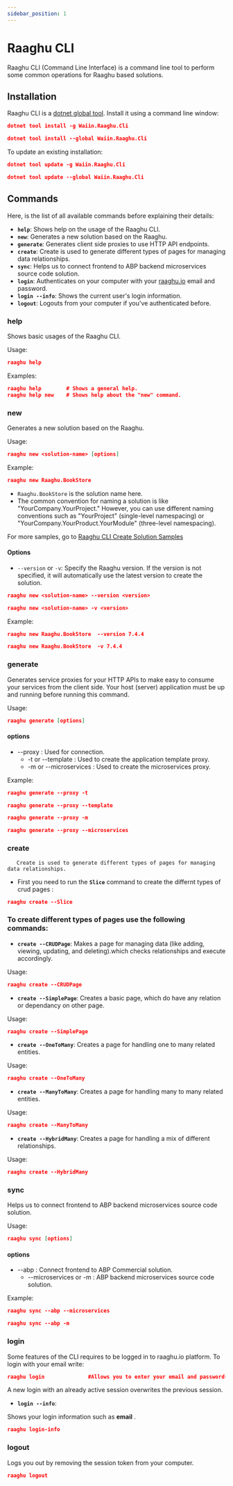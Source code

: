```yaml
---
sidebar_position: 1
---
```


# Raaghu CLI

Raaghu CLI (Command Line Interface) is a command line tool to perform some common operations for Raaghu based solutions.


## Installation

Raaghu CLI is a [dotnet global tool](https://www.nuget.org/packages/Waiin.Raaghu.Cli). Install it using a command line window:


````json
dotnet tool install -g Waiin.Raaghu.Cli
````
````json
dotnet tool install --global Waiin.Raaghu.Cli
````

To update an existing installation:

````json
dotnet tool update -g Waiin.Raaghu.Cli
````
````json
dotnet tool update --global Waiin.Raaghu.Cli
````
## Commands

Here, is the list of all available commands before explaining their details:

* **`help`**: Shows help on the usage of the Raaghu CLI.
* **`new`**: Generates a new solution based on the Raaghu.
* **`generate`**: Generates client side proxies to use HTTP API endpoints.
* **`create`**: Create is used to generate different types of pages for managing data relationships.
* **`sync`**: Helps us to connect frontend to ABP backend microservices source code solution.
* **`login`**: Authenticates on your computer with your [raaghu.io](https://raaghu.io/) email and password.
* **`login --info`**: Shows the current user's login information.
* **`logout`**: Logouts from your computer if you've authenticated before.

### help

Shows basic usages of the Raaghu CLI.

Usage:

````json
raaghu help 
````

Examples:

````json
raaghu help        # Shows a general help.
raaghu help new    # Shows help about the "new" command.
````

### new

Generates a new solution based on the Raaghu.

Usage:

````json
raaghu new <solution-name> [options]
````

Example:

````json
raaghu new Raaghu.BookStore
````

* `Raaghu.BookStore` is the solution name here.
* The common convention for naming a solution is like "YourCompany.YourProject." However, you can use different naming conventions such as "YourProject" (single-level namespacing) or "YourCompany.YourProduct.YourModule" (three-level namespacing).

For more samples, go to [Raaghu CLI Create Solution Samples](CLI.md#new)

#### Options
* `--version` or `-v`: Specify the Raaghu version. If the version is not specified, it will automatically use the latest version to create the solution.

````json
raaghu new <solution-name> --version <version>
````
````json
raaghu new <solution-name> -v <version>
````

Example:

````json
raaghu new Raaghu.BookStore  --version 7.4.4
````

````json
raaghu new Raaghu.BookStore  -v 7.4.4
````

### generate

Generates service proxies for your HTTP APIs to make easy to consume your services from the client side. Your host (server) application must be up and running before running this command.

Usage:
```json
raaghu generate [options]
```
#### options

- --proxy : Used for connection.
  - -t or --template : Used to create the application template proxy.
  - -m or --microservices : Used to create the microservices proxy.

Example:
```json
raaghu generate --proxy -t
``` 
```json
raaghu generate --proxy --template
``` 
```json
raaghu generate --proxy -m
```
```json
raaghu generate --proxy --microservices
```

### create

       Create is used to generate different types of pages for managing data relationships. 

- First you need to run the **`Slice`** command to create the differnt types of crud pages :

```json
raaghu create --Slice
```

### To create different types of pages use the following commands:

* **`create --CRUDPage`**: Makes a page for managing data (like adding, viewing, updating, and deleting).which checks relationships and execute accordingly.

Usage:
```json
raaghu create --CRUDPage
```

* **`create --SimplePage`**: Creates a basic page, which do have any relation or dependancy on other page.

Usage:
```json
raaghu create --SimplePage
```
* **`create --OneToMany`**: Creates a page for handling one to many related entities.

Usage:
```json
raaghu create --OneToMany
```
* **`create --ManyToMany`**: Creates a page for handling many to many related entities.

Usage:
```json
raaghu create --ManyToMany
```
* **`create --HybridMany`**: Creates a page for handling a mix of different relationships.

Usage:
```json
raaghu create --HybridMany
```

### sync 

 Helps us to connect frontend to ABP backend microservices source code solution.

Usage:
```json
raaghu sync [options]
```

#### options

- --abp : Connect frontend to ABP Commercial solution.
  - --microservices or -m : ABP backend microservices source code solution.

Example:
```json
raaghu sync --abp --microservices
``` 
```json
raaghu sync --abp -m
```

### login

Some features of the CLI requires to be logged in to raaghu.io platform. To login with your email write:

```json
raaghu login              #Allows you to enter your email and password(hidden)
```
A new login with an already active session overwrites the previous session.

* **`login --info`**:

Shows your login information such as **email** .
```json
raaghu login-info
```

### logout

Logs you out by removing the session token from your computer.

```json
raaghu logout
```

